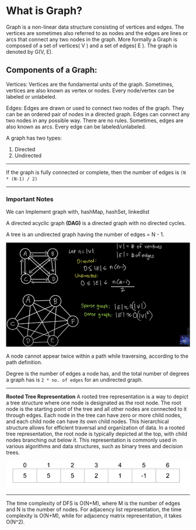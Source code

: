 # What is Graph?

Graph is a non-linear data structure consisting of vertices and edges. The vertices are sometimes also referred to as nodes and the edges are lines or arcs that connect any two nodes in the graph. More formally a Graph is composed of a set of vertices( V ) and a set of edges( E ). The graph is denoted by G(V, E).

## Components of a Graph:

Vertices: Vertices are the fundamental units of the graph. Sometimes, vertices are also known as vertex or nodes. Every node/vertex can be labeled or unlabeled.

Edges: Edges are drawn or used to connect two nodes of the graph. They can be an ordered pair of nodes in a directed graph. Edges can connect any two nodes in any possible way. There are no rules. Sometimes, edges are also known as arcs. Every edge can be labeled/unlabeled.

A graph has two types:

1. Directed
2. Undirected

---

If the graph is fully connected or complete, then the number of edges is `(N * (N-1) / 2)`

---

### Important Notes

We can Implement graph with, hashMap, hashSet, linkedlist

A directed acyclic graph **(DAG)** is a directed graph with no directed cycles.

A tree is an undirected graph having the number of edges = N - 1.

![alt text](images/image.png)

A node cannot appear twice within a path while traversing, according to the path definition.

Degree is the number of edges a node has, and the total number of degrees a graph has is `2 * no. of edges` for an undirected graph.

---

**Rooted Tree Representation**
A rooted tree representation is a way to depict a tree structure where one node is designated as the root node. The root node is the starting point of the tree and all other nodes are connected to it through edges. Each node in the tree can have zero or more child nodes, and each child node can have its own child nodes. This hierarchical structure allows for efficient traversal and organization of data. In a rooted tree representation, the root node is typically depicted at the top, with child nodes branching out below it. This representation is commonly used in various algorithms and data structures, such as binary trees and decision trees.

![An image for how to implement it with a single Array](images/image-1.png)

---

The time complexity of DFS is O(N+M), where M is the number of edges and N is the number of nodes. For adjacency list representation, the time complexity is O(N+M), while for adjacency matrix representation, it takes O(N^2).

